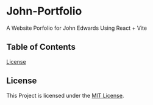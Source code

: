 # John-Portfolio
A Website Porfolio for John Edwards Using React + Vite

## Table of Contents
[License](#license)

## License
This Project is licensed under the [MIT License](LICENSE).
